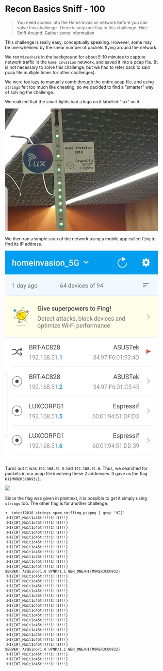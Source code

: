# Recon Basics Sniff - 100

> You need access into the Home Invasion network before you can solve this challenge. There is only one flag in this challenge. Hint: Sniff Around: Gather some information

This challenge is really easy, conceptually speaking. However, some may be overwhelmed by the shear number of packets flying around the network.

We ran `Wireshark` in the background for about 5-10 minutes to capture network traffic in the `home invasion` network, and saved it into a pcap file. (It is not necessary to solve this challenge, but we had to refer back to said pcap file multiple times for other challenges).


We were too lazy to manually comb through the entire pcap file, and using `strings` felt too much like cheating, so we decided to find a "smarter" way of solving the challenge.

We realized that the smart lights had a logo on it labelled "lux" on it.

![](../../img/iot_ctf2018_recon_basics_sniff_lux.jpg)

We then ran a simple scan of the network using a mobile app called `Fing` to find its IP address. 

![](../../img/iot_ctf2018_recon_basics_sniff_fing_output.jpg)

Turns out it was `192.168.51.5` and `192.168.51.6`. Thus, we searched for packets in our pcap file involving these 2 addresses. It gave us the flag `HI{M0RER3CON932}`.

![](../../img/iot_ctf2018_recon_basics_sniff_pcap_output)


Since the flag was given in plaintext, it is possible to get it simply using `strings` too. The other flag is for another challenge.
```
➜  iotctf2018 strings spam_sniffing.pcapng | grep "HI{"
:HI{I0T_Mu1t1c45t!!!!1!!1!!!}
:HI{I0T_Mu1t1c45t!!!!1!!1!!!}
:HI{I0T_Mu1t1c45t!!!!1!!1!!!}
:HI{I0T_Mu1t1c45t!!!!1!!1!!!}
:HI{I0T_Mu1t1c45t!!!!1!!1!!!}
:HI{I0T_Mu1t1c45t!!!!1!!1!!!}
:HI{I0T_Mu1t1c45t!!!!1!!1!!!}
:HI{I0T_Mu1t1c45t!!!!1!!1!!!}
:HI{I0T_Mu1t1c45t!!!!1!!1!!!}
:HI{I0T_Mu1t1c45t!!!!1!!1!!!}
:HI{I0T_Mu1t1c45t!!!!1!!1!!!}
SERVER: Arduino/1.0 UPNP/1.1 GEN_ONE/HI{M0RER3CON932}
:HI{I0T_Mu1t1c45t!!!!1!!1!!!}
:HI{I0T_Mu1t1c45t!!!!1!!1!!!}
:HI{I0T_Mu1t1c45t!!!!1!!1!!!}
:HI{I0T_Mu1t1c45t!!!!1!!1!!!}
:HI{I0T_Mu1t1c45t!!!!1!!1!!!}
:HI{I0T_Mu1t1c45t!!!!1!!1!!!}
:HI{I0T_Mu1t1c45t!!!!1!!1!!!}
:HI{I0T_Mu1t1c45t!!!!1!!1!!!}
:HI{I0T_Mu1t1c45t!!!!1!!1!!!}
:HI{I0T_Mu1t1c45t!!!!1!!1!!!}
:HI{I0T_Mu1t1c45t!!!!1!!1!!!}
:HI{I0T_Mu1t1c45t!!!!1!!1!!!}
:HI{I0T_Mu1t1c45t!!!!1!!1!!!}
:HI{I0T_Mu1t1c45t!!!!1!!1!!!}
:HI{I0T_Mu1t1c45t!!!!1!!1!!!}
SERVER: Arduino/1.0 UPNP/1.1 GEN_ONE/HI{M0RER3CON932}
:HI{I0T_Mu1t1c45t!!!!1!!1!!!}
:HI{I0T_Mu1t1c45t!!!!1!!1!!!}
:HI{I0T_Mu1t1c45t!!!!1!!1!!!}
```
